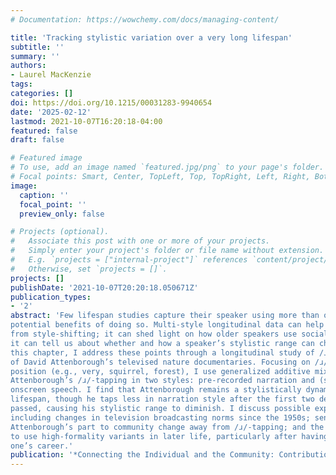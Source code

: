 ```yaml
---
# Documentation: https://wowchemy.com/docs/managing-content/

title: 'Tracking stylistic variation over a very long lifespan'
subtitle: ''
summary: ''
authors:
- Laurel MacKenzie
tags:
categories: []
doi: https://doi.org/10.1215/00031283-9940654
date: '2025-02-12'
lastmod: 2021-10-07T16:20:18-04:00
featured: false
draft: false

# Featured image
# To use, add an image named `featured.jpg/png` to your page's folder.
# Focal points: Smart, Center, TopLeft, Top, TopRight, Left, Right, BottomLeft, Bottom, BottomRight.
image:
  caption: ''
  focal_point: ''
  preview_only: false

# Projects (optional).
#   Associate this post with one or more of your projects.
#   Simply enter your project's folder or file name without extension.
#   E.g. `projects = ["internal-project"]` references `content/project/deep-learning/index.md`.
#   Otherwise, set `projects = []`.
projects: []
publishDate: '2021-10-07T20:20:18.050671Z'
publication_types:
- '2'
abstract: 'Few lifespan studies capture their speaker using more than one style, despite the
potential benefits of doing so. Multi-style longitudinal data can help disentangle lifespan change
from style-shifting; it can shed light on how older speakers use socially meaningful variants; and
it can tell us about whether and how a speaker’s stylistic range can change over the lifespan. In
this chapter, I address these points through a longitudinal study of /ɹ/-tapping in a 60-year corpus
of David Attenborough’s televised nature documentaries. Focusing on /ɹ/-tapping in word-internal
position (e.g., very, squirrel, forest), I use generalized additive mixed models to track
Attenborough’s /ɹ/-tapping in two styles: pre-recorded narration and (semi-)extemporaneous
onscreen speech. I find that Attenborough remains a stylistically dynamic speaker across his
lifespan, though he taps less in narration style after the first two decades of his career have
passed, causing his stylistic range to diminish. I discuss possible explanations for this finding,
including changes in television broadcasting norms since the 1950s; sensitivity on
Attenborough’s part to community change away from /ɹ/-tapping; and the reduced social pressure
to use high-formality variants in later life, particularly after having achieved great success in
one’s career.'
publication: '*Connecting the Individual and the Community: Contributions from Sociolinguistic Panel Research,* ed. Isabelle Buchstaller and Karen V. Beaman'
---
```

